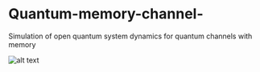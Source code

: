 # Quantum-memory-channel-
Simulation of open quantum system dynamics for quantum channels with memory


![alt text](https://www.overleaf.com/project/5cf961601d2c84137cc3cde6/file/5d120315d18f0757a65cc434)

